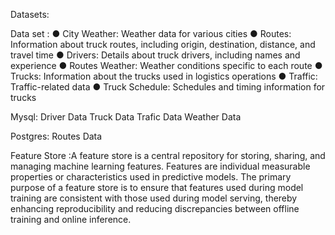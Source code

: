 Datasets:


Data set :
● City Weather: Weather data for various cities
● Routes: Information about truck routes, including origin, destination, distance,
 and travel time
● Drivers: Details about truck drivers, including names and experience
● Routes Weather: Weather conditions specific to each route
● Trucks: Information about the trucks used in logistics operations
● Traffic: Traffic-related data
● Truck Schedule: Schedules and timing information for trucks


Mysql:
Driver Data
Truck Data
Trafic Data
Weather Data

Postgres:
Routes Data


Feature Store :A feature store is a central repository for storing, sharing, and managing machine learning features. 
Features are individual measurable properties or characteristics used in predictive models.
The primary purpose of a feature store is to ensure that features used during model training are consistent with those used during
 model serving, thereby enhancing reproducibility and reducing discrepancies between offline training and online inference.
